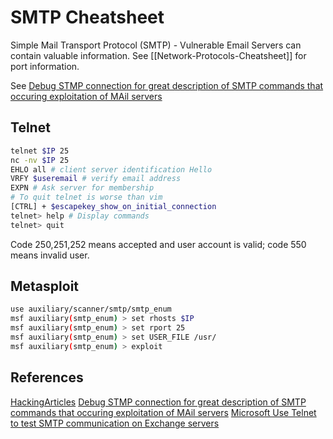 # SMTP Cheatsheet

Simple Mail Transport Protocol (SMTP) - Vulnerable Email Servers can contain valuable information. 
See [[Network-Protocols-Cheatsheet]] for port information.

See [Debug STMP connection for great description of SMTP commands that occuring exploitation of MAil servers](https://www.sparkpost.com/blog/how-to-check-an-smtp-connection-with-a-manual-telnet-session/)

## Telnet
```bash
telnet $IP 25
nc -nv $IP 25
EHLO all # client server identification Hello
VRFY $useremail # verify email address
EXPN # Ask server for membership
# To quit telnet is worse than vim
[CTRL] + $escapekey_show_on_initial_connection 
telnet> help # Display commands 
telnet> quit
```
Code 250,251,252 means accepted and user account is valid; code 550 means invalid user.


## Metasploit
```bash
use auxiliary/scanner/smtp/smtp_enum
msf auxiliary(smtp_enum) > set rhosts $IP
msf auxiliary(smtp_enum) > set rport 25
msf auxiliary(smtp_enum) > set USER_FILE /usr/
msf auxiliary(smtp_enum) > exploit
```

## References

[HackingArticles](https://www.hackingarticles.in/4-ways-smtp-enumeration/)
[Debug STMP connection for great description of SMTP commands that occuring exploitation of MAil servers](https://www.sparkpost.com/blog/how-to-check-an-smtp-connection-with-a-manual-telnet-session/)
[Microsoft Use Telnet to test SMTP communication on Exchange servers](https://learn.microsoft.com/en-us/exchange/mail-flow/test-smtp-telnet?view=exchserver-2019)